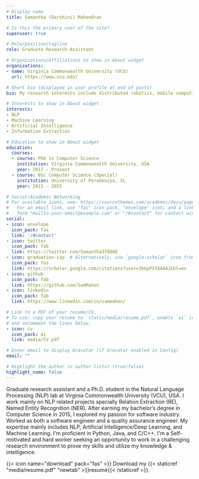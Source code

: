```yaml
---
# Display name
title: Samantha (Darshini) Mahendran

# Is this the primary user of the site?
superuser: true

# Role/position/tagline
role: Graduate Research Assistant

# Organizations/Affiliations to show in About widget
organizations:
- name: Virginia Commonwealth University (VCU)
  url: https://www.vcu.edu/

# Short bio (displayed in user profile at end of posts)
bio: My research interests include distributed robotics, mobile computing and programmable matter.

# Interests to show in About widget
interests:
- NLP
- Machine Learning
- Artificial Intelligence
- Information Extraction

# Education to show in About widget
education:
  courses:
  - course: PhD in Computer Science
    institution: Virginia Commonwealth University, USA
    year: 2017 - Present
  - course: BSc Computer Science (Special)
    institution: University of Peradeniya, SL
    year: 2011 - 2015

# Social/Academic Networking
# For available icons, see: https://sourcethemes.com/academic/docs/page-builder/#icons
#   For an email link, use "fas" icon pack, "envelope" icon, and a link in the
#   form "mailto:your-email@example.com" or "/#contact" for contact widget.
social:
- icon: envelope
  icon_pack: fas
  link: '/#contact'
- icon: twitter
  icon_pack: fab
  link: https://twitter.com/Samantha370808
- icon: graduation-cap  # Alternatively, use `google-scholar` icon from `ai` icon pack
  icon_pack: fas
  link: https://scholar.google.com/citations?user=3hGpPSYAAAAJ&hl=en
- icon: github
  icon_pack: fab
  link: https://github.com/SamMahen
- icon: linkedin
  icon_pack: fab
  link: https://www.linkedin.com/in/sammahen/

# Link to a PDF of your resume/CV.
# To use: copy your resume to `static/media/resume.pdf`, enable `ai` icons in `params.toml`, 
# and uncomment the lines below.
- icon: cv
  icon_pack: ai
  link: media/CV.pdf

# Enter email to display Gravatar (if Gravatar enabled in Config)
email: ""

# Highlight the author in author lists? (true/false)
highlight_name: false
---
```

Graduate research assistant and a Ph.D. student in the Natural Language Processing (NLP) lab at Virginia Commonwealth University (VCU), USA. I work mainly on NLP related projects specially Relation Extraction (RE), Named Entity Recognition (NER). After earning my bachelor’s degree in Computer Science in 2015, I explored my passion for software industry. Worked as both a software engineer and a quality assurance engineer. My expertise mainly includes NLP, Artificial Intelligence/Deep Learning, and Machine Learning. I'm proficient in Python, Java, and C/C++. I'm a Self-motivated and hard worker seeking an opportunity to work in a challenging research environment to prove my skills and utilize my knowledge & intelligence.

{{< icon name="download" pack="fas" >}} Download my {{< staticref "media/resume.pdf" "newtab" >}}resumé{{< /staticref >}}.
